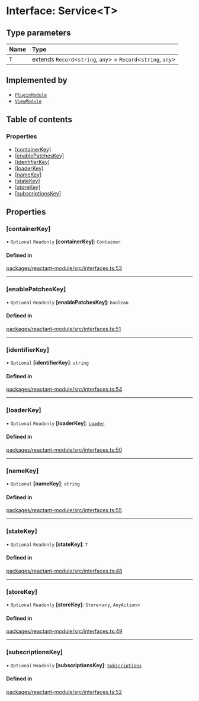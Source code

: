 # Interface: Service<T\>

## Type parameters

| Name | Type |
| :------ | :------ |
| `T` | extends `Record`<`string`, `any`\> = `Record`<`string`, `any`\> |

## Implemented by

- [`PluginModule`](../classes/PluginModule.md)
- [`ViewModule`](../classes/ViewModule.md)

## Table of contents

### Properties

- [[containerKey]](Service.md#[containerkey])
- [[enablePatchesKey]](Service.md#[enablepatcheskey])
- [[identifierKey]](Service.md#[identifierkey])
- [[loaderKey]](Service.md#[loaderkey])
- [[nameKey]](Service.md#[namekey])
- [[stateKey]](Service.md#[statekey])
- [[storeKey]](Service.md#[storekey])
- [[subscriptionsKey]](Service.md#[subscriptionskey])

## Properties

### [containerKey]

• `Optional` `Readonly` **[containerKey]**: `Container`

#### Defined in

[packages/reactant-module/src/interfaces.ts:53](https://github.com/unadlib/reactant/blob/53894a85/packages/reactant-module/src/interfaces.ts#L53)

___

### [enablePatchesKey]

• `Optional` `Readonly` **[enablePatchesKey]**: `boolean`

#### Defined in

[packages/reactant-module/src/interfaces.ts:51](https://github.com/unadlib/reactant/blob/53894a85/packages/reactant-module/src/interfaces.ts#L51)

___

### [identifierKey]

• `Optional` **[identifierKey]**: `string`

#### Defined in

[packages/reactant-module/src/interfaces.ts:54](https://github.com/unadlib/reactant/blob/53894a85/packages/reactant-module/src/interfaces.ts#L54)

___

### [loaderKey]

• `Optional` `Readonly` **[loaderKey]**: [`Loader`](../modules.md#loader)

#### Defined in

[packages/reactant-module/src/interfaces.ts:50](https://github.com/unadlib/reactant/blob/53894a85/packages/reactant-module/src/interfaces.ts#L50)

___

### [nameKey]

• `Optional` **[nameKey]**: `string`

#### Defined in

[packages/reactant-module/src/interfaces.ts:55](https://github.com/unadlib/reactant/blob/53894a85/packages/reactant-module/src/interfaces.ts#L55)

___

### [stateKey]

• `Optional` `Readonly` **[stateKey]**: `T`

#### Defined in

[packages/reactant-module/src/interfaces.ts:48](https://github.com/unadlib/reactant/blob/53894a85/packages/reactant-module/src/interfaces.ts#L48)

___

### [storeKey]

• `Optional` `Readonly` **[storeKey]**: `Store`<`any`, `AnyAction`\>

#### Defined in

[packages/reactant-module/src/interfaces.ts:49](https://github.com/unadlib/reactant/blob/53894a85/packages/reactant-module/src/interfaces.ts#L49)

___

### [subscriptionsKey]

• `Optional` `Readonly` **[subscriptionsKey]**: [`Subscriptions`](../modules.md#subscriptions)

#### Defined in

[packages/reactant-module/src/interfaces.ts:52](https://github.com/unadlib/reactant/blob/53894a85/packages/reactant-module/src/interfaces.ts#L52)
